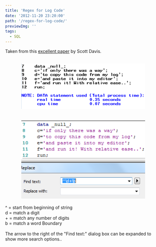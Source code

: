 ```yaml
---
title: 'Regex for Log Code'
date: '2012-11-20 23:20:00'
path: '/regex-for-log-code/'
previewImg: ''
tags:
  - SQL
---
```


Taken from this <a href="https://support.sas.com/resources/papers/proceedings12/219-2012.pdf">excellent paper</a> by Scott Davis.<br /><br /><div style="clear: both; text-align: center;"><a href="../images/a1.PNG" style="margin-left: 1em; margin-right: 1em;"><img border="0" height="147" src="../images/a1_2.PNG" width="400" /></a></div><br /><br /><div style="clear: both; text-align: center;"><a href="../images/a1_1.PNG" style="margin-left: 1em; margin-right: 1em;"><img border="0" height="253" src="../images/a1_3.PNG" width="400" /></a></div><br />^ = start from beginning of string<br />d = match a digit<br />+ = match any number of digits<br />b = match a word Boundary<br /><br />The arrow to the right of the "Find text:" dialog box can be expanded to show more search options..<br /><br />
